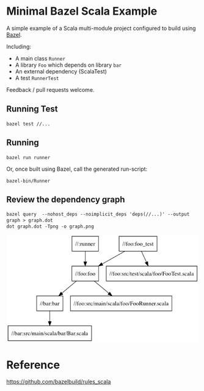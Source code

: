 # Minimal Bazel Scala Example

A simple example of a Scala multi-module project
configured to build using [Bazel](https://www.bazel.build).

Including:

* A main class `Runner`
* A library `Foo` which depends on library `bar`
* An external dependency (ScalaTest)
* A test `RunnerTest`

Feedback / pull requests welcome.

## Running Test

    bazel test //...

## Running

    bazel run runner

Or, once built using Bazel, call the generated run-script:

    bazel-bin/Runner

## Review the dependency graph

    bazel query  --nohost_deps --noimplicit_deps 'deps(//...)' --output graph > graph.dot
    dot graph.dot -Tpng -o graph.png

![Graph](graph.png)

# Reference

https://github.com/bazelbuild/rules_scala